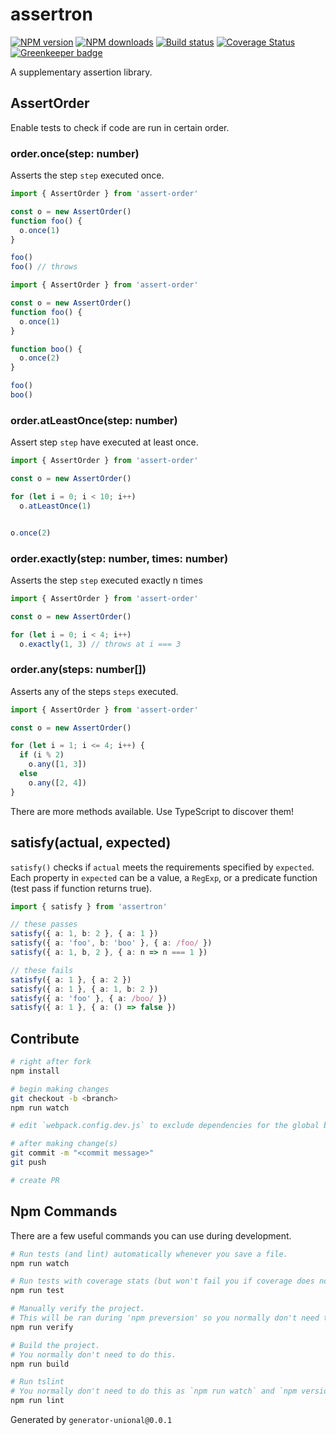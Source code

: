 # assertron

[![NPM version][npm-image]][npm-url]
[![NPM downloads][downloads-image]][downloads-url]
[![Build status][travis-image]][travis-url]
[![Coverage Status][coveralls-image]][coveralls-url]
[![Greenkeeper badge](https://badges.greenkeeper.io/unional/assert-order.svg)](https://greenkeeper.io/)

A supplementary assertion library.

## AssertOrder

Enable tests to check if code are run in certain order.

### order.once(step: number)

Asserts the step `step` executed once.

```ts
import { AssertOrder } from 'assert-order'

const o = new AssertOrder()
function foo() {
  o.once(1)
}

foo()
foo() // throws
```

```ts
import { AssertOrder } from 'assert-order'

const o = new AssertOrder()
function foo() {
  o.once(1)
}

function boo() {
  o.once(2)
}

foo()
boo()
```

### order.atLeastOnce(step: number)

Assert step `step` have executed at least once.

```ts
import { AssertOrder } from 'assert-order'

const o = new AssertOrder()

for (let i = 0; i < 10; i++)
  o.atLeastOnce(1)


o.once(2)
```

### order.exactly(step: number, times: number)

Asserts the step `step` executed exactly n times

```ts
import { AssertOrder } from 'assert-order'

const o = new AssertOrder()

for (let i = 0; i < 4; i++)
  o.exactly(1, 3) // throws at i === 3
```

### order.any(steps: number[])

Asserts any of the steps `steps` executed.

```ts
import { AssertOrder } from 'assert-order'

const o = new AssertOrder()

for (let i = 1; i <= 4; i++) {
  if (i % 2)
    o.any([1, 3])
  else
    o.any([2, 4])
}
```

There are more methods available. Use TypeScript to discover them!

## satisfy(actual, expected)

`satisfy()` checks if `actual` meets the requirements specified by `expected`.
Each property in `expected` can be a value, a `RegExp`, or a predicate function (test pass if function returns true).

```ts
import { satisfy } from 'assertron'

// these passes
satisfy({ a: 1, b: 2 }, { a: 1 })
satisfy({ a: 'foo', b: 'boo' }, { a: /foo/ })
satisfy({ a: 1, b, 2 }, { a: n => n === 1 })

// these fails
satisfy({ a: 1 }, { a: 2 })
satisfy({ a: 1 }, { a: 1, b: 2 })
satisfy({ a: 'foo' }, { a: /boo/ })
satisfy({ a: 1 }, { a: () => false })
```

## Contribute

```sh
# right after fork
npm install

# begin making changes
git checkout -b <branch>
npm run watch

# edit `webpack.config.dev.js` to exclude dependencies for the global build.

# after making change(s)
git commit -m "<commit message>"
git push

# create PR
```

## Npm Commands

There are a few useful commands you can use during development.

```sh
# Run tests (and lint) automatically whenever you save a file.
npm run watch

# Run tests with coverage stats (but won't fail you if coverage does not meet criteria)
npm run test

# Manually verify the project.
# This will be ran during 'npm preversion' so you normally don't need to run this yourself.
npm run verify

# Build the project.
# You normally don't need to do this.
npm run build

# Run tslint
# You normally don't need to do this as `npm run watch` and `npm version` will automatically run lint for you.
npm run lint
```

Generated by `generator-unional@0.0.1`

[npm-image]: https://img.shields.io/npm/v/assert-order.svg?style=flat
[npm-url]: https://npmjs.org/package/assert-order
[downloads-image]: https://img.shields.io/npm/dm/assert-order.svg?style=flat
[downloads-url]: https://npmjs.org/package/assert-order
[travis-image]: https://img.shields.io/travis/unional/assert-order/master.svg?style=flat
[travis-url]: https://travis-ci.org/unional/assert-order?branch=master
[coveralls-image]: https://coveralls.io/repos/github/unional/assert-order/badge.svg
[coveralls-url]: https://coveralls.io/github/unional/assert-order
